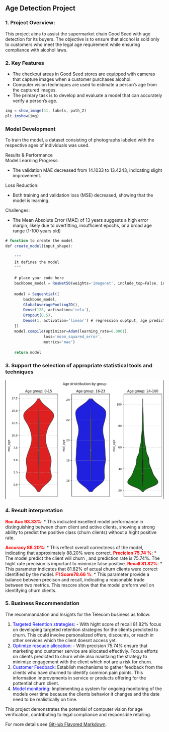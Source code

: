 ## Age Detection Project

### 1. **Project Overview:** 
This project aims to assist the supermarket chain Good Seed with age detection for its buyers. The objective is to ensure that alcohol is sold only to customers who meet the legal age requirement while ensuring compliance with alcohol laws.

### 2. Key Features

* The checkout areas in Good Seed stores are equipped with cameras that capture images when a customer purchases alcohol.
* Computer vision techniques are used to estimate a person’s age from the captured images.
* The primary task is to develop and evaluate a model that can accurately verify a person’s age.
 

```javascript
img = show_image(41, labels, path_2)
plt.imshow(img)

```

### Model Development

To train the model, a dataset consisting of photographs labeled with the respective ages of individuals was used.

Results & Performance  
Model Learning Progress:    
   - The validation MAE decreased from 14.1033 to 13.4243, indicating slight improvement.  

Loss Reduction:  
   - Both training and validation loss (MSE) decreased, showing that the model is learning.  

Challenges:
   - The Mean Absolute Error (MAE) of 13 years suggests a high error margin, likely due to overfitting, insufficient epochs, or a broad age range (1-100 years old)

```javascript
# function to create the model
def create_model(input_shape):
    
    """
    It defines the model
    """
    
    # place your code here
    backbone_model = ResNet50(weights='imagenet', include_top=False, input_shape=input_shape)
    
    model = Sequential([
        backbone_model,
        GlobalAveragePooling2D(),
        Dense(128, activation='relu'),
        Dropout(0.5),
        Dense(1, activation='linear') # regression ouptput, age prediction
    ])
    model.compile(optimizer=Adam(learning_rate=0.0001),
                 loss='mean_squared_error',
                 metrics='mae')

    return model
```

### 3. Support the selection of appropriate statistical tools and techniques

<img src="images/age_det.png?raw=true"/>

### 4. **Result interpretation**

<font color='red'>**Roc Auc 93.33%**</font>: * This indicated excellent model performance in distinguishing between churn client and active clients, showing a strong ability to predict the positive class (churn clients) without a hight positive rate.
 
 <font color='red'> **Accuracy 88.20%**</font>: * This reflect overall correctness of the model, indicating that approximately  88.20% were correct.
 <font color='red'>**Precicion 75.74 %**</font>: * The model predict the client will churn , and prediction rate is 75.74%. The hight rate precision is important to minimize false positive.
 <font color='red'> **Recall 81.82%**</font>: * This parameter indicates that 81.82% of actual churn clients were correct identified by the model. 
 <font color='red'> **F1 Score78.66 %**</font>: * This parameter provide a balance between precison and recall, indicating a reasonable trade between two metrics. This mscore show that the model preform well on identifying churn clients.

### 5. Business Recommendation

The recommandation and Insights for the Telecom business as follow:  
1) <font color='blue'> Targeted Retention strategies</font>: - With hight score of recall 81.82% focus on developing targeted retention strategies for the clients predicted to churn. This could involve personalized offers, discounts, or reach in other services which the client doesnt access yet.  
2) <font color='blue'> Optimize resouce allocation</font>: - With precision 75.74% ensure that marketing and customer service are allocated effectivly. Focus efforts on clients predicted to churn while also maintaing the strategy to minimize engagement with the client which not  are a risk for churn.  
3) <font color='blue'> Customer Feedback</font>: Establish mechanisms to gather feedback from the clients who have churned to identify common pain points. This information improvements in service or products offering for the pottential churn client.  
3) <font color='blue'> Model monitoring</font>: Implementing a system  for ongoing monitoring  of the models over time because the clients behavior it changes and the date need to be realistically on time.
  
This project demonstrates the potential of computer vision for age verification, contributing to legal compliance and responsible retailing. 

For more details see [GitHub Flavored Markdown](https://guides.github.com/features/mastering-markdown/).
